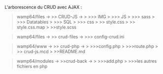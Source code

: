 L'arborescence du CRUD avec AJAX :

> wamp64/files ->
    >> CRUD-JS ->
    >
    >>> IMG
    >
    >>> JS
    >
    >>> sass
    >
    >>> Datatables
    >
    >>> SQL
    >
    >>> css
    >
    >> style.css
    >
    >> style.css.map
    >
    >>style.scss

>wamp64/files ->
    >> crud-files ->
    >>> config-crud.ini

>wamp64/www ->
    >> crud-php ->
    >
    >>>config.php
    >
    >>>route.php
    >
    >> crud-js.mcd
    >
    >>README.md

>wamp64/modules ->
    >>crud-back ->
    >
    >>>add.php
    >
    >>>les autres fichiers en php
